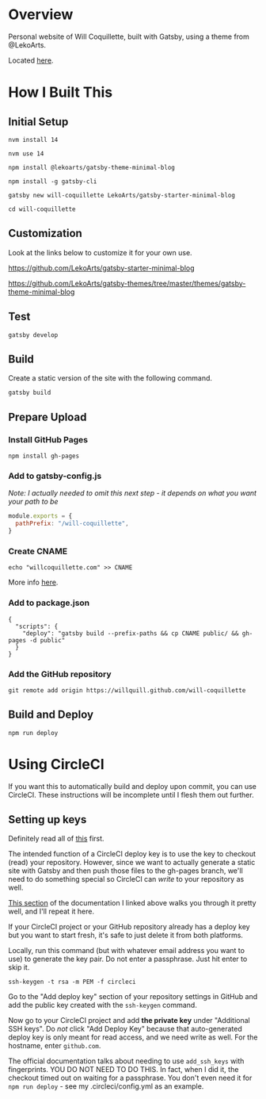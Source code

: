 # Overview

Personal website of Will Coquillette, built with Gatsby, using a theme from @LekoArts.

Located [here](https://willcoquillette.com).

# How I Built This

## Initial Setup

`nvm install 14`

`nvm use 14`

`npm install @lekoarts/gatsby-theme-minimal-blog`

`npm install -g gatsby-cli`

`gatsby new will-coquillette LekoArts/gatsby-starter-minimal-blog`

`cd will-coquillette`

## Customization

Look at the links below to customize it for your own use.

https://github.com/LekoArts/gatsby-starter-minimal-blog

https://github.com/LekoArts/gatsby-themes/tree/master/themes/gatsby-theme-minimal-blog

## Test

`gatsby develop`

## Build

Create a static version of the site with the following command.

`gatsby build`

## Prepare Upload

### Install GitHub Pages

`npm install gh-pages`

### Add to gatsby-config.js

_Note: I actually needed to omit this next step - it depends on what you want your path to be_

```js
module.exports = {
  pathPrefix: "/will-coquillette",
}
```

### Create CNAME

`echo "willcoquillette.com" >> CNAME`

More info [here](https://docs.github.com/en/pages/configuring-a-custom-domain-for-your-github-pages-site/managing-a-custom-domain-for-your-github-pages-site).

### Add to package.json

```
{
  "scripts": {
    "deploy": "gatsby build --prefix-paths && cp CNAME public/ && gh-pages -d public"
  }
}
```

### Add the GitHub repository

`git remote add origin https://willquill.github.com/will-coquillette`

## Build and Deploy

`npm run deploy`

# Using CircleCI

If you want this to automatically build and deploy upon commit, you can use CircleCI. These instructions will be incomplete until I flesh them out further.

## Setting up keys

Definitely read all of [this](https://circleci.com/docs/2.0/gh-bb-integration/#deployment-keys-and-user-keys) first.

The intended function of a CircleCI deploy key is to use the key to checkout (read) your repository. However, since we want to actually generate a static site with Gatsby and then push those files to the gh-pages branch, we'll need to do something special so CircleCI can _write_ to your repository as well.

[This section](https://circleci.com/docs/2.0/gh-bb-integration/#creating-a-github-deploy-key) of the documentation I linked above walks you through it pretty well, and I'll repeat it here.

If your CircleCI project or your GitHub repository already has a deploy key but you want to start fresh, it's safe to just delete it from both platforms.

Locally, run this command (but with whatever email address you want to use) to generate the key pair. Do not enter a passphrase. Just hit enter to skip it.

`ssh-keygen -t rsa -m PEM -f circleci`

Go to the "Add deploy key" section of your repository settings in GitHub and add the public key created with the `ssh-keygen` command.

Now go to your CircleCI project and add **the private key** under "Additional SSH keys". Do _not_ click "Add Deploy Key" because that auto-generated deploy key is only meant for read access, and we need write as well. For the hostname, enter `github.com`.

The official documentation talks about needing to use `add_ssh_keys` with fingerprints. YOU DO NOT NEED TO DO THIS. In fact, when I did it, the checkout timed out on waiting for a passphrase. You don't even need it for `npm run deploy` - see my .circleci/config.yml as an example.